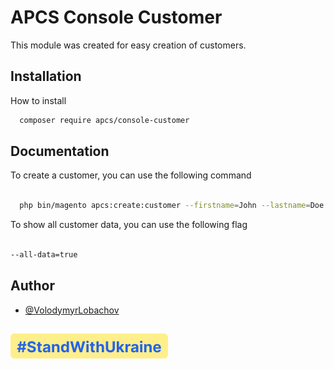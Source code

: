 
# APCS Console Customer

This module was created for easy creation of customers.



## Installation

How to install

```bash
  composer require apcs/console-customer
```
    
## Documentation

To create a customer, you can use the following command

```bash

  php bin/magento apcs:create:customer --firstname=John --lastname=Doe --email=john@doe.com --password=adMin235

```

To show all customer data, you can use the following flag

```bash

--all-data=true

```

## Author

- [@VolodymyrLobachov](https://github.com/VolodymyrLobachov)


## 
![StandWithUkraine](https://raw.githubusercontent.com/vshymanskyy/StandWithUkraine/main/badges/StandWithUkraine.svg)
